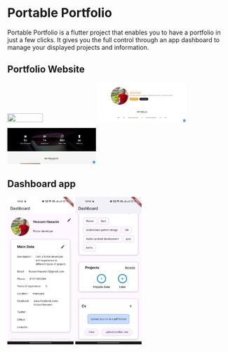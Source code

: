 # Portable Portfolio

Portable Portfolio is a flutter project that enables you to have a portfolio in just a few clicks. It gives you the full control through an app dashboard to manage your displayed projects and information.

## Portfolio Website
<img src="https://github.com/hossamhasanin/portable-portfolio/blob/master/images/web%201.png" width="40%" height="50%"/> <img src="https://github.com/hossamhasanin/portable-portfolio/blob/master/images/web%202.png" width="40%" height="50%"/> <img src="https://github.com/hossamhasanin/portable-portfolio/blob/master/images/web%203.png" width="40%" height="50%"/>

## Dashboard app
<img src="https://github.com/hossamhasanin/portable-portfolio/blob/master/images/app%201.jpeg" width="30%" height="40%"/> <img src="https://github.com/hossamhasanin/portable-portfolio/blob/master/images/app%202.jpeg" width="30%" height="40%"/>

